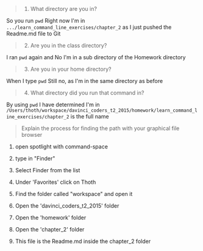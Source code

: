 > 1) What directory are you in?

So you run `pwd` Right now I'm in `.../learn_command_line_exercises/chapter_2` as I just pushed the Readme.md file to Git


> 2) Are you in the class directory?

I ran `pwd` again and No I'm in a sub directory of the Homework directory


> 3) Are you in your home directory?

When I type `pwd` Still no, as I'm in the same directory as before


> 4) What directory did you run that command in?


By using `pwd` I have determined I'm in `/Users/thoth/workspace/davinci_coders_t2_2015/homework/learn_command_line_exercises/chapter_2` is the full name


> Explain the process for finding the path with your graphical file browser

1. open spotlight with command-space

2. type in "Finder"

3. Select Finder from the list

4. Under 'Favorites' click on Thoth

5. Find the folder called "workspace" and open it

6. Open the 'davinci_coders_t2_2015' folder

7. Open the 'homework' folder
 
8. Open the 'chapter_2' folder

9. This file is the Readme.md inside the chapter_2 folder
